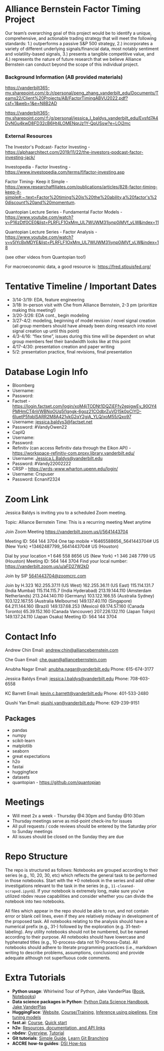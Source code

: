 # Alliance Bernstein Factor Timing Project
Our team’s overarching goal of this project would be to identify a unique, comprehensive, and actionable trading strategy that will meet the following standards: 1.) outperforms a passive S&P 500 strategy, 2.) incorporates a variety of different underlying signals/financial data, most notably sentiment and volatility-based signals, 3.) presents a tangible competitive value, and 4.) represents the nature of future research that we believe Alliance Bernstein can conduct beyond the scope of this individual project.

### Background Information (AB provided materials)
https://vanderbilt365-my.sharepoint.com/:b:/r/personal/peng_zhang_vanderbilt_edu/Documents/Teams22/Client%20Projects/AB/FactorTimingABVU2022.pdf?csf=1&web=1&e=N8B2AD

https://vanderbilt365-my.sharepoint.com/:f:/g/personal/jessica_l_baldys_vanderbilt_edu/Evsfd7A4DvNGu4kwD8FD32cB6Ht4LOMENqrJz1Y-QpUSsw?e=LOj2mc

### External Resources
The Investor's Podcast- Factor Investing - https://alphaarchitect.com/2019/11/22/the-investors-podcast-factor-investing-jack/

Investopedia - Factor Investing - https://www.investopedia.com/terms/f/factor-investing.asp

Factor Timing- Keep it Simple - https://www.researchaffiliates.com/publications/articles/828-factor-timing-keep-it-simple#:~:text=Factor%20timing%20is%20the%20ability,a%20factor's%20discount%20and%20momentum.

Quantopian Lecture Series - Fundamental Factor Models - https://www.youtube.com/watch?v=P16zDtf0CE0&list=PLRFLF1OxMm_UL7WUWM31iynp0jMVf_vLW&index=11

Quantopian Lecture Series - Factor Analysis - https://www.youtube.com/watch?v=v5IYcBxMDYE&list=PLRFLF1OxMm_UL7WUWM31iynp0jMVf_vLW&index=18

(see other videos from Quantopian too!)

For macroeconomic data, a good resource is: https://fred.stlouisfed.org/

# Tentative Timeline / Important Dates
-	3/14-3/19: EDA, feature engineering
-	3/18: In-person visit with Che from Alliance Bernstein, 2-3 pm (prioritize making this meeting!)
-	3/20-3/26: EDA cont., begin modeling
-	3/27-4/2: modeling, beginning of model revision / novel signal creation (all group members should have already been doing research into novel signal creation up until this point)
-	4/3-4/16: “flex time”, issues during this time will be dependent on what group members feel their bandwidth looks like at this point
-	4/17-4/30: presentation creation and paper writing
-	5/2: presentation practice, final revisions, final presentation

# Database Login Info

- Bloomberg
-   Username:
-   Password:
- Factset - https://login.factset.com/login/xoM4jTODNt1DQZiEFfv2epjgwEy_90OY4PMHmCT4nVWBNoOUq5l1gngk-6goz21COdbrZuVD15k0pCIYD-6IuetP5fqblSARR2M8A421ykG2qY2giA_YLQ/xoM55/Qxo97
-   Username: jessica.baldys3@factset.net
-   Password: #VandyOwen22
- CapIQ
-   Username:
-   Password:
- Refinitiv (can access Refinitiv data through the Eikon API) - https://workspace-refinitiv-com.proxy.library.vanderbilt.edu/
-   Username: Jessica.L.Baldys@vanderbilt.edu
-   Password: #Vandy22002222
- CRSP - https://wrds-www.wharton.upenn.edu/login/
-   Username: Crspuser
-   Password: Ecnanif2324

# Zoom Link
Jessica Baldys is inviting you to a scheduled Zoom meeting.

Topic: Alliance Bernstein
Time: This is a recurring meeting Meet anytime

Join Zoom Meeting
https://vanderbilt.zoom.us/j/5641443704

Meeting ID: 564 144 3704
One tap mobile
+16465588656,,5641443704# US (New York)
+13462487799,,5641443704# US (Houston)

Dial by your location
        +1 646 558 8656 US (New York)
        +1 346 248 7799 US (Houston)
Meeting ID: 564 144 3704
Find your local number: https://vanderbilt.zoom.us/u/aFD27W2kD

Join by SIP
5641443704@zoomcrc.com

Join by H.323
162.255.37.11 (US West)
162.255.36.11 (US East)
115.114.131.7 (India Mumbai)
115.114.115.7 (India Hyderabad)
213.19.144.110 (Amsterdam Netherlands)
213.244.140.110 (Germany)
103.122.166.55 (Australia Sydney)
103.122.167.55 (Australia Melbourne)
149.137.40.110 (Singapore)
64.211.144.160 (Brazil)
149.137.68.253 (Mexico)
69.174.57.160 (Canada Toronto)
65.39.152.160 (Canada Vancouver)
207.226.132.110 (Japan Tokyo)
149.137.24.110 (Japan Osaka)
Meeting ID: 564 144 3704

# Contact Info

Andrew Chin Email: andrew.chin@alliancebernstein.com

Che Guan Email: che.guan@alliancebernstein.com

Anubha Nagar Email: anubha.nagar@vanderbilt.edu Phone: 615-674-3177

Jessica Baldys Email: jessica.l.baldys@vanderbilt.edu Phone: 708-603-6558

KC Barrett Email: kevin.c.barrett@vanderbilt.edu Phone: 401-533-2480

Qiushi Yan Email: qiushi.yan@vanderbilt.edu Phone: 629-239-9151

## Packages

* pandas
* numpy
* scikit-learn
* matplotlib
* seaborn
* great expectations
* h2o
* fastai
* huggingface
* datasets
* quantopian - https://github.com/quantopian

# Meetings

- Will meet 2x a week - Thursday @4:30pm and Sunday @10:30am
- Thursday meetings serve as mid-point check-ins for issues
- All pull requests / code reviews should be entered by the Saturday prior to Sunday meetings
- All issues should be closed on the Sunday they are due


# Repo Structure 

The repo is structured as follows: Notebooks are grouped according to their series (e.g., 10, 20, 30, etc) which reflects the general task to be performed in those notebooks.  Start with the *0 notebook in the series and add other investigations relevant to the task in the series (e.g., `11-cleaned-scraped.ipynb`).  If your notebook is extremely long, make sure you've utilized nbdev reuse capabilities and consider whether you can divide the notebook into two notebooks.

All files which appear in the repo should be able to run, and not contain error or blank cell lines, even if they are relatively midway in development of the proposed task. All notebooks relating to the analysis should have a numerical prefix (e.g., 31-) followed by the exploration (e.g. 31-text-labeling). Any utility notebooks should not be numbered, but be named according to their purpose. All notebooks should have lowercase and hyphenated titles (e.g., 10-process-data not 10-Process-Data). All notebooks should adhere to literate programming practices (i.e., markdown writing to describe problems, assumptions, conclusions) and provide adequate although not superfluous code comments.

# Extra Tutorials
* **Python usage**: Whirlwind Tour of Python, Jake VanderPlas ([Book](https://learning.oreilly.com/library/view/a-whirlwind-tour/9781492037859/), [Notebooks](https://github.com/jakevdp/WhirlwindTourOfPython))
* **Data science packages in Python**: [Python Data Science Handbook, Jake VanderPlas](https://jakevdp.github.io/PythonDataScienceHandbook/) 
* **HuggingFace**: [Website](https://huggingface.co/transformers/index.html), [Course/Training](https://huggingface.co/course/chapter1), [Inference using pipelines](https://huggingface.co/transformers/task_summary.html), [Fine tuning models](https://huggingface.co/transformers/training.html)
* **fast.ai**: [Course](https://course.fast.ai/), [Quick start](https://docs.fast.ai/quick_start.html)
* **h2o**: [Resources, documentation, and API links](https://docs.h2o.ai/#h2o)
* **nbdev**: [Overview](https://nbdev.fast.ai/), [Tutorial](https://nbdev.fast.ai/tutorial.html)
* **Git tutorials**: [Simple Guide](https://rogerdudler.github.io/git-guide/), [Learn Git Branching](https://learngitbranching.js.org/?locale=en_US)
* **ACCRE how-to guides**: [DSI How-tos](https://github.com/vanderbilt-data-science/how-tos)  
